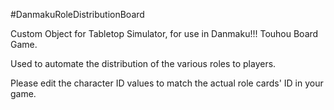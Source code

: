 #DanmakuRoleDistributionBoard

Custom Object for Tabletop Simulator, for use in Danmaku!!! Touhou Board Game.

Used to automate the distribution of the various roles to players.

Please edit the character ID values to match the actual role cards' ID in your game.